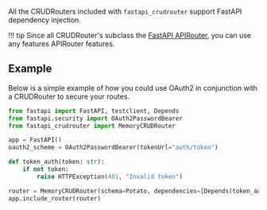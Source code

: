 All the CRUDRouters included with `fastapi_crudrouter` support FastAPI dependency injection.

!!! tip
    Since all CRUDRouter's subclass the [FastAPI APIRouter](https://fastapi.tiangolo.com/tutorial/bigger-applications/?h=+router#apirouter),
    you can use any features APIRouter features.

## Example
Below is a simple example of how you could use OAuth2 in conjunction with a CRUDRouter to secure your routes.

```python
from fastapi import FastAPI, testclient, Depends
from fastapi.security import OAuth2PasswordBearer
from fastapi_crudrouter import MemoryCRUDRouter

app = FastAPI()
oauth2_scheme = OAuth2PasswordBearer(tokenUrl="auth/token")

def token_auth(token: str):
    if not token:
        raise HTTPException(401, "Invalid token")

router = MemoryCRUDRouter(schema=Potato, dependencies=[Depends(token_auth)])
app.include_router(router)
```